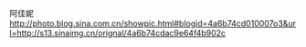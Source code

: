 阿佳妮
http://photo.blog.sina.com.cn/showpic.html#blogid=4a6b74cd010007o3&url=http://s13.sinaimg.cn/orignal/4a6b74cdac9e64f4b902c
